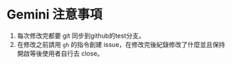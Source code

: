 # Gemini 注意事項

1. 每次修改完都要 git 同步到github的test分支。
2. 在修改之前請用 `gh` 的指令創建 issue，在修改完後紀錄修改了什麼並且保持開啟等後使用者自行去 close。
